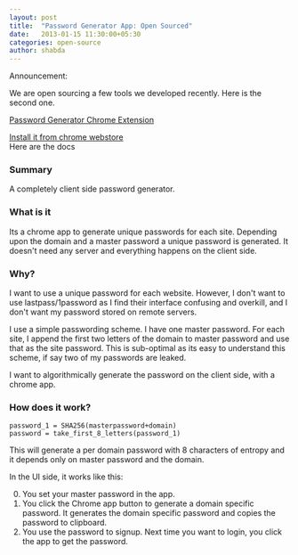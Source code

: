 ```yaml
---
layout: post
title:  "Password Generator App: Open Sourced"
date:   2013-01-15 11:30:00+05:30
categories: open-source
author: shabda
---
```

Announcement:

We are open sourcing a few tools we developed recently. Here is the second one.

[Password Generator Chrome Extension](https://github.com/agiliq/forgot-me-password)

[Install it from chrome webstore](https://chrome.google.com/webstore/detail/password-generator/nnjgaeekiplalipomfgacalgehhcckbp)   
Here are the docs  

### Summary 

A completely client side password generator.

### What is it

Its a chrome app to generate unique passwords for each site. Depending upon the domain and a master password a unique password is generated. It doesn't need any server and everything happens on the client side.

### Why?

I want to use a unique password for each website. However, I don't want to use lastpass/1password as I find their interface confusing and overkill, and I don't want my password stored on remote servers.

I use a simple passwording scheme. I have one master password. For each site, I append the first two letters of the domain to master password and use that as the site password. This is sub-optimal as its easy to understand this scheme, if say two of my passwords are leaked.

I want to algorithmically generate the password on the client side, with a chrome app. 

### How does it work?

    password_1 = SHA256(masterpassword+domain)
    password = take_first_8_letters(password_1)

This will generate a per domain password with 8 characters of entropy and it depends only on master password and the domain.

In the UI side, it works like this:

0. You set your master password in the app.
1. You click the Chrome app button to generate a domain specific password. It generates the domain specific password and copies the password to clipboard.
2. You use the password to signup. Next time you want to login, you click the app to get the password.


